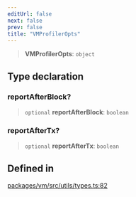 ```yaml
---
editUrl: false
next: false
prev: false
title: "VMProfilerOpts"
---
```


> **VMProfilerOpts**: `object`

## Type declaration

### reportAfterBlock?

> `optional` **reportAfterBlock**: `boolean`

### reportAfterTx?

> `optional` **reportAfterTx**: `boolean`

## Defined in

[packages/vm/src/utils/types.ts:82](https://github.com/evmts/tevm-monorepo/blob/main/packages/vm/src/utils/types.ts#L82)
